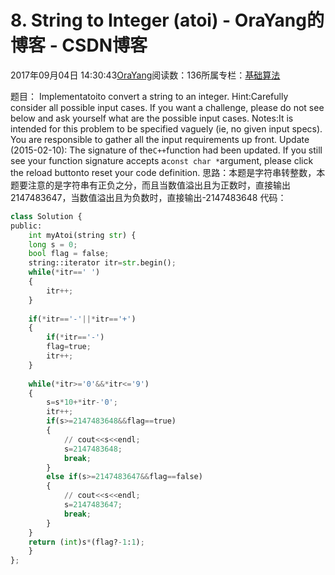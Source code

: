 
# 8. String to Integer (atoi) - OraYang的博客 - CSDN博客

2017年09月04日 14:30:43[OraYang](https://me.csdn.net/u010665216)阅读数：136所属专栏：[基础算法](https://blog.csdn.net/column/details/16604.html)



题目：
Implementatoito convert a string to an integer.
Hint:Carefully consider all possible input cases. If you want a challenge, please do not see below and ask yourself what are the possible input cases.
Notes:It is intended for this problem to be specified vaguely (ie, no given input specs). You are responsible to gather all the input requirements up front.
Update (2015-02-10):
The signature of the`C++`function had been updated. If you still see your function signature
 accepts a`const char *`argument, please click the reload buttonto
 reset your code definition.
思路：本题是字符串转整数，本题要注意的是字符串有正负之分，而且当数值溢出且为正数时，直接输出2147483647，当数值溢出且为负数时，直接输出-2147483648
代码：

```python
class Solution {
public:
    int myAtoi(string str) {
    long s = 0;  
    bool flag = false;  
    string::iterator itr=str.begin();  
    while(*itr==' ')  
    {  
        itr++;  
    }  
  
    if(*itr=='-'||*itr=='+')  
    {  
        if(*itr=='-')  
        flag=true;  
        itr++;  
    }  
  
    while(*itr>='0'&&*itr<='9')  
    {  
        s=s*10+*itr-'0';  
        itr++;  
        if(s>=2147483648&&flag==true)  
        {  
            // cout<<s<<endl;
            s=2147483648;  
            break;  
        }
        else if(s>=2147483647&&flag==false)  
        {  
            // cout<<s<<endl;
            s=2147483647;  
            break;  
        }
    }  
    return (int)s*(flag?-1:1);  
    }
};
```

